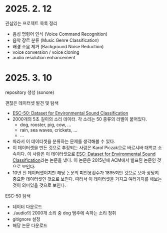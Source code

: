 # 2025. 2. 12
관심있는 프로젝트 목록 정리
- 음성 명령어 인식 (Voice Command Recognition)
- 음악 장르 분류 (Music Genre Classification)
- 배경 소음 제거 (Background Noise Reduction)
- voice conversion / voice cloning
- audio resolution enhancement

# 2025. 3. 10
repository 생성 (sonore)

괜찮은 데이터셋 발견 및 탐색
- [ESC-50: Dataset for Environmental Sound Classification](https://github.com/karolpiczak/ESC-50)
- 2000개의 5초 길이의 소리 데이터. 각 소리는 50 종류의 라벨이 붙어있다.
    - dog, rooster, pig, cow, ...
    - rain, sea waves, crickets, ...
    - ...
- 따라서 이 데이터셋을 분류하는 문제를 생각해볼 수 있다.
- 이 데이터셋을 만든 것으로 추정되는 사람은 Karol Piczak으로 바르샤바 대학교 소속이다. 이 사람은 이 데이터셋으로 [ESC: Dataset for Environmental Sound Classification](https://www.karolpiczak.com/papers/Piczak2015-ESC-Dataset.pdf)라는 논문을 냈다. 이 논문은 2015년에 ACM에서 발표된 논문인 것으로 보인다.
- 10년 전 데이터셋이지만 해당 논문의 피인용횟수가 1895회인 것으로 보아 상당히 중요한 데이터셋인 것으로 보인다. 따라서 이 데이터셋을 가지고 여러가지를 해보는 것이 의미있을 것으로 보인다.

ESC-50 탐색
- 데이터 다운로드
- ./audio의 2000개 소리 중 dog 범주에 속하는 소리 청취
- gitignore 설정
- 해당 논문 다운로드
